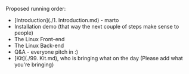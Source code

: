 Proposed running order:

* [Introduction](./1. Introduction.md) - marto
* Installation demo (that way the next couple of steps make sense to people)
* The Linux Front-end
* The Linux Back-end
* Q&A - everyone pitch in :)
* [Kit](./99. Kit.md), who is bringing what on the day (Please add what you're bringing)
